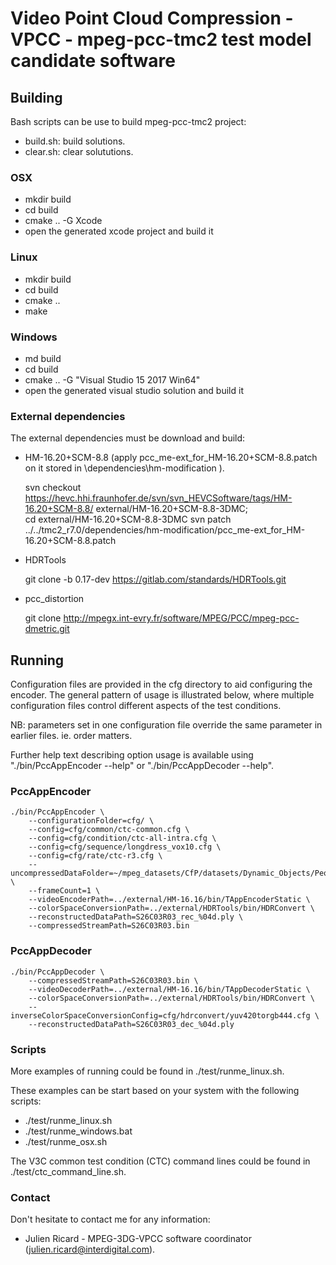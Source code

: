 # Video Point Cloud Compression - VPCC - mpeg-pcc-tmc2 test model candidate software

## Building

Bash scripts can be use to build mpeg-pcc-tmc2 project: 
- build.sh: build solutions.  
- clear.sh: clear solututions.
 
### OSX
- mkdir build
- cd build
- cmake .. -G Xcode 
- open the generated xcode project and build it

### Linux
- mkdir build
- cd build
- cmake .. 
- make

### Windows
- md build
- cd build
- cmake .. -G "Visual Studio 15 2017 Win64"
- open the generated visual studio solution and build it


### External dependencies

The external dependencies must be download and build: 

- HM-16.20+SCM-8.8 (apply pcc_me-ext_for_HM-16.20+SCM-8.8.patch on it stored in \dependencies\hm-modification ).
   
   svn checkout https://hevc.hhi.fraunhofer.de/svn/svn_HEVCSoftware/tags/HM-16.20+SCM-8.8/ external/HM-16.20+SCM-8.8-3DMC;    
   cd external/HM-16.20+SCM-8.8-3DMC
   svn patch ../../tmc2_r7.0/dependencies/hm-modification/pcc_me-ext_for_HM-16.20+SCM-8.8.patch 
   
- HDRTools

    git clone -b 0.17-dev https://gitlab.com/standards/HDRTools.git        

- pcc_distortion

	git clone http://mpegx.int-evry.fr/software/MPEG/PCC/mpeg-pcc-dmetric.git 

	
## Running

Configuration files are provided in the cfg directory to aid configuring
the encoder.  The general pattern of usage is illustrated below, where
multiple configuration files control different aspects of the test
conditions.

NB: parameters set in one configuration file override the same parameter
in earlier files.  ie. order matters.

Further help text describing option usage is available using "./bin/PccAppEncoder --help" or "./bin/PccAppDecoder --help".

### PccAppEncoder

```
./bin/PccAppEncoder \
	--configurationFolder=cfg/ \
	--config=cfg/common/ctc-common.cfg \
	--config=cfg/condition/ctc-all-intra.cfg \
	--config=cfg/sequence/longdress_vox10.cfg \
	--config=cfg/rate/ctc-r3.cfg \
	--uncompressedDataFolder=~/mpeg_datasets/CfP/datasets/Dynamic_Objects/People/ \
	--frameCount=1 \
	--videoEncoderPath=../external/HM-16.16/bin/TAppEncoderStatic \
	--colorSpaceConversionPath=../external/HDRTools/bin/HDRConvert \
	--reconstructedDataPath=S26C03R03_rec_%04d.ply \
	--compressedStreamPath=S26C03R03.bin 
```

### PccAppDecoder

```
./bin/PccAppDecoder \
	--compressedStreamPath=S26C03R03.bin \
	--videoDecoderPath=../external/HM-16.16/bin/TAppDecoderStatic \
	--colorSpaceConversionPath=../external/HDRTools/bin/HDRConvert \ 
	--inverseColorSpaceConversionConfig=cfg/hdrconvert/yuv420torgb444.cfg \
	--reconstructedDataPath=S26C03R03_dec_%04d.ply 
```

### Scripts

More examples of running could be found in ./test/runme_linux.sh. 

These examples can be start based on your system with the following scripts:
- ./test/runme_linux.sh
- ./test/runme_windows.bat
- ./test/runme_osx.sh

The V3C common test condition (CTC) command lines could be found in ./test/ctc_command_line.sh. 


### Contact

Don't hesitate to contact me for any information: 
- Julien Ricard - MPEG-3DG-VPCC software coordinator (julien.ricard@interdigital.com). 